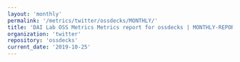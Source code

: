 ```yaml
---
layout: 'monthly'
permalink: '/metrics/twitter/ossdecks/MONTHLY/'
title: 'DAI Lab OSS Metrics Metrics report for ossdecks | MONTHLY-REPORT-2019-10-25'
organization: 'twitter'
repository: 'ossdecks'
current_date: '2019-10-25'
---
```

